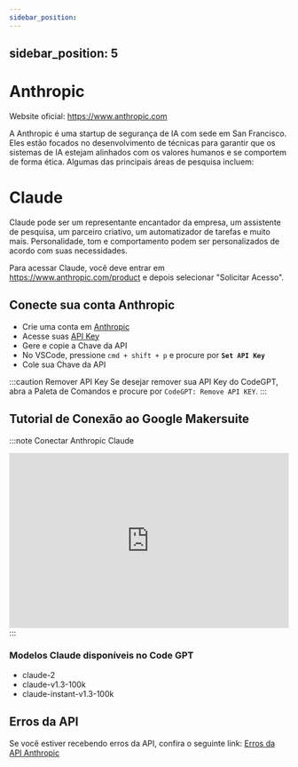 ```yaml
---
sidebar_position:
---
```

sidebar_position: 5
---

# Anthropic
Website oficial: https://www.anthropic.com

A Anthropic é uma startup de segurança de IA com sede em San Francisco. Eles estão focados no desenvolvimento de técnicas para garantir que os sistemas de IA estejam alinhados com os valores humanos e se comportem de forma ética. Algumas das principais áreas de pesquisa incluem:

# Claude
Claude pode ser um representante encantador da empresa, um assistente de pesquisa, um parceiro criativo, um automatizador de tarefas e muito mais. Personalidade, tom e comportamento podem ser personalizados de acordo com suas necessidades.

Para acessar Claude, você deve entrar em https://www.anthropic.com/product e depois selecionar "Solicitar Acesso".

## Conecte sua conta Anthropic
- Crie uma conta em [Anthropic](https://console.anthropic.com/)
- Acesse suas [API Key](https://console.anthropic.com/account/keys)
- Gere e copie a Chave da API
- No VSCode, pressione ```cmd + shift + p``` e procure por **`Set API Key`**
- Cole sua Chave da API

:::caution Remover API Key
Se desejar remover sua API Key do CodeGPT, abra a Paleta de Comandos e procure por `CodeGPT: Remove API KEY`.
:::

## Tutorial de Conexão ao Google Makersuite
:::note Conectar Anthropic Claude
<iframe width="100%" height="315" src="https://www.youtube.com/embed/1Xs1QVKhmZ8?si=IZHm0mZlO_8hGStT" title="YouTube video player" frameborder="0" allow="accelerometer; autoplay; clipboard-write; encrypted-media; gyroscope; picture-in-picture; web-share" allowfullscreen></iframe>
:::

### Modelos Claude disponíveis no Code GPT
- claude-2
- claude-v1.3-100k
- claude-instant-v1.3-100k

## Erros da API
Se você estiver recebendo erros da API, confira o seguinte link: [Erros da API Anthropic](https://docs.anthropic.com/claude/reference/errors-and-rate-limits)
